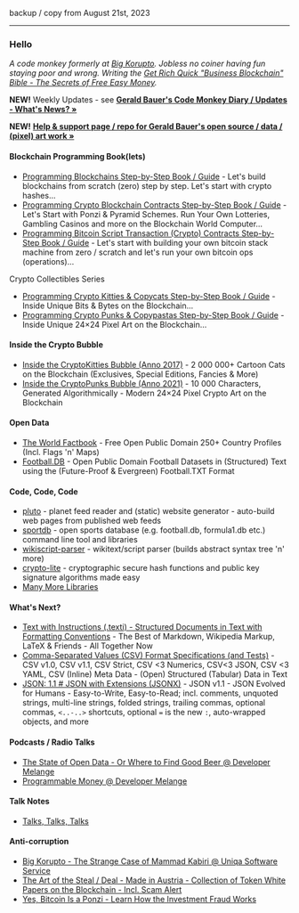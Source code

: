backup / copy from August 21st, 2023

---


### Hello

_A code monkey formerly at [Big Korupto](https://github.com/bigkorupto). Jobless no coiner having fun staying poor and wrong. Writing
the [Get Rich Quick "Business Blockchain" Bible - The Secrets of Free Easy Money](https://bitsblocks.github.io/get-rich-quick-bible)._


**NEW!**  Weekly Updates - see [**Gerald Bauer's Code Monkey Diary / Updates - What's News? »**](https://geraldb.github.io/)    

**NEW!**  [**Help & support page / repo for Gerald Bauer's open source / data / (pixel) art work »**](https://github.com/geraldb/help)



#### Blockchain Programming Book(lets)

- [Programming Blockchains Step-by-Step Book / Guide](https://github.com/openblockchains/programming-blockchains) - Let's build blockchains from scratch (zero) step by step. Let's start with crypto hashes...
- [Programming Crypto Blockchain Contracts Step-by-Step Book / Guide](https://github.com/s6ruby/programming-crypto-contracts) - Let's Start with Ponzi & Pyramid Schemes. Run Your Own Lotteries, Gambling Casinos and more on the Blockchain World Computer...
- [Programming Bitcoin Script Transaction (Crypto) Contracts Step-by-Step Book / Guide](https://github.com/openblockchains/programming-bitcoin-script) - Let's start with building your own bitcoin stack machine from zero / scratch and let's run your own bitcoin ops (operations)...

Crypto Collectibles Series

- [Programming Crypto Kitties & Copycats Step-by-Step Book / Guide](https://github.com/cryptocopycats/programming-crypto-collectibles) -  Inside Unique Bits & Bytes on the Blockchain...
- [Programming Crypto Punks & Copypastas Step-by-Step Book / Guide](https://github.com/cryptopunksnotdead/programming-cryptopunks) -  Inside Unique 24×24 Pixel Art on the Blockchain...



#### Inside the Crypto Bubble

- [Inside the CryptoKitties Bubble (Anno 2017)](https://github.com/cryptocopycats/awesome-cryptokitties-bubble) - 2 000 000+ Cartoon Cats on the Blockchain (Exclusives, Special Editions, Fancies & More)
- [Inside the CryptoPunks Bubble (Anno 2021)](https://github.com/cryptopunksnotdead/awesome-cryptopunks-bubble) - 10 000 Characters, Generated Algorithmically - Modern 24×24 Pixel Crypto Art on the Blockchain


#### Open Data

- [The World Factbook](https://github.com/factbook) - Free Open Public Domain 250+ Country Profiles (Incl. Flags 'n' Maps)
- [Football.DB](https://github.com/openfootball) - Open Public Domain Football Datasets in (Structured) Text using the (Future-Proof & Evergreen) Football.TXT Format


#### Code, Code, Code

- [pluto](https://github.com/feedreader/pluto.starter) - planet feed reader and (static) website generator - auto-build web pages from published web feeds
- [sportdb](http://sportdb.github.io/) - open sports database (e.g. football.db, formula1.db etc.) command line tool and libraries
- [wikiscript-parser](https://github.com/wikiscript/wikiscript) - wikitext/script parser (builds abstract syntax tree 'n' more)
- [crypto-lite](https://github.com/rubycoco/blockchain/tree/master/crypto-lite) - cryptographic secure hash functions and public key signature algorithms made easy
- [Many More Libraries](https://rubygems.org/profiles/geraldbauer)


#### What's Next?

- [Text with Instructions (.texti) - Structured Documents in Text with Formatting Conventions](https://texti.github.io/) - The Best of Markdown, Wikipedia Markup, LaTeX & Friends - All Together Now
- [Comma-Separated Values (CSV) Format Specifications (and Tests)](https://github.com/csvspecs) - CSV v1.0, CSV v1.1, CSV Strict, CSV <3 Numerics, CSV<3 JSON, CSV <3 YAML, CSV (Inline) Meta Data - (Open) Structured (Tabular) Data in Text
- [JSON: 1.1 # JSON with Extensions (JSONX)](https://json-next.github.io/) - JSON v1.1 - JSON Evolved for Humans - Easy-to-Write, Easy-to-Read; incl. comments,  unquoted strings, multi-line strings, folded strings, trailing commas, optional commas, `<..-..>` shortcuts, optional `=` is the new `:`, auto-wrapped objects, and more 


#### Podcasts / Radio Talks

- [The State of Open Data - Or Where to Find Good Beer @ Developer Melange](https://developermelange.github.io/022-state-of-open-data/)
- [Programmable Money @ Developer Melange](https://developermelange.github.io/021-programmable-money/)

#### Talk Notes

- [Talks, Talks, Talks](https://github.com/geraldb/talks)


#### Anti-corruption 

- [Big Korupto - The Strange Case of Mammad Kabiri @ Uniqa Software Service](https://github.com/bigkorupto/mammad-kabiri-uniqa)
- [The Art of the Steal / Deal - Made in Austria - Collection of Token White Papers on the Blockchain - Incl. Scam Alert ](https://github.com/openblockchains/austrian-blockchain-whitepapers)
- [Yes, Bitcoin Is a Ponzi - Learn How the Investment Fraud Works](https://github.com/openblockchains/bitcoin-ponzi)